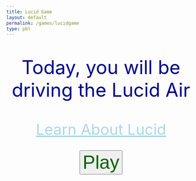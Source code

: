 ```yaml
---
title: Lucid Game
layout: default 
permalink: /games/lucidgame
type: pbl
---
```


<p style="text-align: center; font-size: 50px; color: darkblue;">Today, you will be driving the Lucid Air</p>
<div style="text-align:center;">
  <a style="font-size: 40px; color: lightblue; display:inline-block; width:100%;" href="{{site.baseurl}}/lucidinfo">Learn About Lucid</a>
</div>
<br>
<div style="text-align:center;">

<button style="text-align: center; font-size: 50px; color: darkgreen;" id="playButton">Play</button>

<div id="gridContainer" style="display: none;">
  <div class="grid-cell"></div>
  <div class="grid-cell"></div>
  <div id="parkHere" style="color: white;" class="grid-cell">Park Here</div>
  <div class="grid-cell"></div>
  <div class="grid-cell"></div>
  <div class="grid-cell"></div>
  <div class="grid-cell"></div>
  <div class="grid-cell"></div>
  <div class="grid-cell"></div>
</div>
<img id="draggableImage" src="https://firestorm0986.github.io/frontend-proj/images/lucidcar.webp" draggable="true" style="display: none;">
<div id="question" style="display: none;">
  <p style="text-align: center; font-size: 30px; color: darkblue;">How long will it take to charge the Lucid Air?</p>
  <br>
<form>
  <label style="width: 50px; height: 50px; margin: 0 auto; color: blue;" for="input">Enter your prediction (in minutes): </label>
  <br>
  <input type="number" id="input" name="input" style="margin-bottom: 20px;">
  <br>
   <button type="submit" id="submitButton" style="text-align: center; font-size: 25px; color: lightblue; display: none; margin: 20px auto 0;">Submit</button>
   <br>
  <a id="Info" style="font-size: 40px; color: lightblue; display:inline-block; width:100%; display: none;" href="{{site.baseurl}}/info/charge">Get information about charging times</a>
</form>
</div>

<style>
  #gridContainer {
    display: grid;
    grid-template-columns: repeat(3, 1fr);
    grid-template-rows: repeat(3, 1fr);
    width: 666px;
    height: 666px;
    background-color: black;
    margin: 0 auto;
  }

  .grid-cell {
    border: 1px solid white;
    width: 222px;
    height: 222px;
  }

  #draggableImage {
    width: 200px;
    height: 200px;
    margin: 0 auto;
  }
</style>

<script>
  const playButton = document.getElementById("playButton");
  const gridContainer = document.getElementById("gridContainer");
  const draggableImage = document.getElementById("draggableImage");
  const question = document.getElementById("question");
  const parkHere = document.getElementById("parkHere");

  playButton.addEventListener("click", function() {
    gridContainer.style.display = "grid";
    draggableImage.style.display = "block";
  });

  draggableImage.addEventListener("dragstart", function(event) {
    event.dataTransfer.setData("text", event.target.id);
  });

  parkHere.addEventListener("dragover", function(event) {
    event.preventDefault();
  });

  parkHere.addEventListener("drop", function(event) {

// add code
    draggableImage.style.filter = "hue-rotate(150deg)";


    event.preventDefault();
    const data = event.dataTransfer.getData("text");
    event.target.appendChild(document.getElementById(data));
    question.style.display = "block";
    const percentage_list = [
      {"00": "588"},
      {"10": "529"},
      {"20": "471"},
      {"30": "412"},
      {"40": "353"},
      {"50": "294"},
      {"60": "235"},
      {"70": "176"},
      {"80": "118"},
      {"90": "59"}
    ];
    
    const randomIndex = Math.floor(Math.random() * percentage_list.length);
    const randomKey = Object.keys(percentage_list[randomIndex])[0];
    const randomPercentage = randomKey;
    const ans = parseInt(percentage_list[randomIndex][randomKey]);

    const message = document.createElement("p");
    message.textContent = "The car is at " + randomPercentage + "%";
    question.insertBefore(message, question.firstChild);

    const submitButton = document.getElementById("submitButton");
    submitButton.style.display = "block";
    submitButton.addEventListener("click", function(event) {
      event.preventDefault();
      const input = parseInt(document.getElementById("input").value);
      if (isNaN(input)) {
        alert("Please enter a valid number.");
        message.textContent = "Please enter a number";
        return;
      }
      const score = 1000 - Math.abs(ans - input);
      const scoreText = document.createElement("p");
      scoreText.textContent = "You scored: " + score + " points, the best score you can get is 1000";
      submitButton.parentNode.insertBefore(scoreText, submitButton.nextSibling);
      submitButton.style.display = "none";
      const Info = document.getElementById("Info");
      Info.style.display = "block";
    });
  });
</script>
</div>

